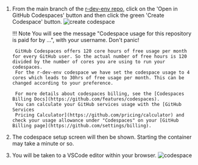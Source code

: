 
1. From the main branch of the [r-dev-env
repo](https://github.com/r-devel/r-dev-env/tree/main), click on the 'Open in
GitHub Codespaces' button and then click the green 'Create Codespace' button.
![create codespace](../../assets/rdev1.png)

    !!! Note You will see the message "Codespace usage for this repository is
        paid for by ...", with your username. Don't panic!

        GitHub Codespaces offers 120 core hours of free usage per month for every GitHub user. So the actual number of free hours is 120 divided by the number of cores you are using to run your codespaces.
        For the r-dev-env codespace we have set the codespace usage to 4 cores which leads to 30hrs of free usage per month. This can be changed according to your preference.

        For more details about codespaces billing, see the [Codespaces Billing Docs](https://github.com/features/codespaces).
        You can calculate your GitHub services usage with the [GitHub Services
        Pricing Calculator](https://github.com/pricing/calculator) and check your usage allowance under "Codespaces" on your [GitHub Billing page](https://github.com/settings/billing).

2. The codespace setup screen will then be shown. Starting the container may
   take a minute or so.

3. You will be taken to a VSCode editor within your browser.
![codespace](../../assets/rdev3.png)

